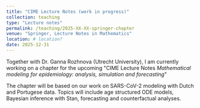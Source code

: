 ```yaml
---
title: "CIME Lecture Notes (work in progress)"
collection: teaching
type: "Lecture notes"
permalink: /teaching/2025-XX-XX-springer-chapter
venue: "Springer, Lecture Notes in Mathematics"
location: # location?
date: 2025-12-31
---
```


Together with Dr. Ganna Rozhnova (Utrecht University), 
I am currently working on a chapter for the upcoming 
&quot;CIME Lecture Notes <i>Mathematical modeling 
for epidemiology: analysis, simulation and forecasting</i>&quot;

The chapter will be based on our work on SARS-CoV-2 modeling with Dutch and Portugese 
data. Topics will include age structured ODE models, Bayesian inference with Stan,
forecasting and counterfactual analyses.
